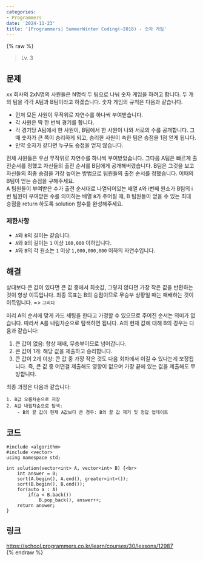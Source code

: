```yaml
---
categories:
- Programmers
date: '2024-11-23'
title: '[Programmers] SummerWinter Coding(~2018) - 숫자 게임'
---
```


{% raw %}
> Lv. 3<br>

## 문제
xx 회사의 2xN명의 사원들은 N명씩 두 팀으로 나눠 숫자 게임을 하려고 합니다. 두 개의 팀을 각각 A팀과 B팀이라고 하겠습니다. 숫자 게임의 규칙은 다음과 같습니다.

-   먼저 모든 사원이 무작위로 자연수를 하나씩 부여받습니다.
-   각 사원은 딱 한 번씩 경기를 합니다.
-   각 경기당 A팀에서 한 사원이, B팀에서 한 사원이 나와 서로의 수를 공개합니다. 그때 숫자가 큰 쪽이 승리하게 되고, 승리한 사원이 속한 팀은 승점을 1점 얻게 됩니다.
-   만약 숫자가 같다면 누구도 승점을 얻지 않습니다.

전체 사원들은 우선 무작위로 자연수를 하나씩 부여받았습니다. 그다음 A팀은 빠르게 출전순서를 정했고 자신들의 출전 순서를 B팀에게 공개해버렸습니다. B팀은 그것을 보고 자신들의 최종 승점을 가장 높이는 방법으로 팀원들의 출전 순서를 정했습니다. 이때의 B팀이 얻는 승점을 구해주세요.  
A 팀원들이 부여받은 수가 출전 순서대로 나열되어있는 배열  `A`와 i번째 원소가 B팀의 i번 팀원이 부여받은 수를 의미하는 배열  `B`가 주어질 때, B 팀원들이 얻을 수 있는 최대 승점을 return 하도록 solution 함수를 완성해주세요.

### 제한사항
-   `A`와  `B`의 길이는 같습니다.
-   `A`와  `B`의 길이는  `1`  이상  `100,000`  이하입니다.
-   `A`와  `B`의 각 원소는  `1`  이상  `1,000,000,000`  이하의 자연수입니다.

## 해결
상대보다 큰 값이 있다면 큰 값 중에서 최솟값, 그렇지 않다면 가장 작은 값을 반환하는 것이 항상 이득입니다. 최종 목표는 B의 승점이므로 무승부 상황일 때는 패배하는 것이 이득입니다. => `그리디`<br>

미리 A의 순서에 맞게 카드 세팅을 한다고 가정할 수 있으므로 주어진 순서는 의미가 없습니다. 따라서 A를 내림차순으로 탐색하면 됩니다. A의 현재 값에 대해 B의 경우는 다음과 같습니다:
1. 큰 값이 없음: 항상 패배, 무승부이므로 넘어갑니다.
2. 큰 값이 1개: 해당 값을 제출하고 승리합니다.
3. 큰 값이 2개 이상: 큰 값 중 가장 작은 것도 다음 회차에서 이길 수 있다는게 보장됩니다. 즉, 큰 값 중 어떤걸 제출해도 영향이 없으며 가장 끝에 있는 값을 제출해도 무방합니다.

최종 과정은 다음과 같습니다:
```
1. B값 오름차순으로 저장
2. A값 내림차순으로 탐색:
	- B의 끝 값이 현재 A값보다 큰 경우: B의 끝 값 제거 및 정답 업데이트
```

## 코드
```
#include <algorithm>
#include <vector>
using namespace std;
    
int solution(vector<int> A, vector<int> B) {<br>
    int answer = 0;
    sort(A.begin(), A.end(), greater<int>());
    sort(B.begin(), B.end());
    for(auto a : A)
        if(a < B.back())
            B.pop_back(), answer++;
    return answer;
}
```

## 링크
https://school.programmers.co.kr/learn/courses/30/lessons/12987<br>
{% endraw %}